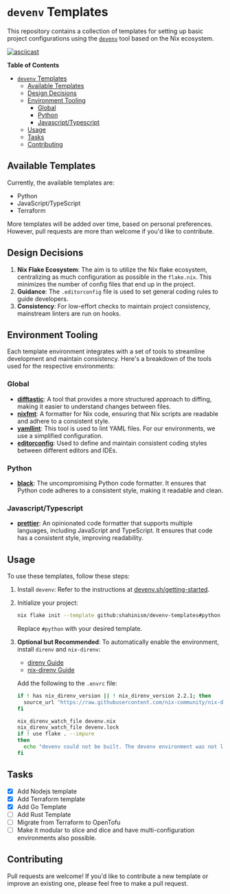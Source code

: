 # `devenv` Templates

This repository contains a collection of templates for setting up
basic project configurations using the [`devenv`](devenv.sh) tool
based on the Nix ecosystem.

[![asciicast](https://asciinema.org/a/I6zXgwIEvYndWSK7iJvLNr7RR.svg)](https://asciinema.org/a/I6zXgwIEvYndWSK7iJvLNr7RR)

<!-- markdown-toc start - Don't edit this section. Run M-x markdown-toc-refresh-toc -->
**Table of Contents**

- [`devenv` Templates](#devenv-templates)
    - [Available Templates](#available-templates)
    - [Design Decisions](#design-decisions)
    - [Environment Tooling](#environment-tooling)
        - [Global](#global)
        - [Python](#python)
        - [Javascript/Typescript](#javascripttypescript)
    - [Usage](#usage)
    - [Tasks](#tasks)
    - [Contributing](#contributing)

<!-- markdown-toc end -->

## Available Templates

Currently, the available templates are:

- Python
- JavaScript/TypeScript
- Terraform

More templates will be added over time, based on personal
preferences. However, pull requests are more than welcome if you'd
like to contribute.

## Design Decisions

1. **Nix Flake Ecosystem**: The aim is to utilize the Nix flake
   ecosystem, centralizing as much configuration as possible in the
   `flake.nix`. This minimizes the number of config files that end up
   in the project.
2. **Guidance**: The `.editorconfig` file is used to set general
   coding rules to guide developers.
3. **Consistency**: For low-effort checks to maintain project
   consistency, mainstream linters are run on hooks.


## Environment Tooling

Each template environment integrates with a set of tools to streamline
development and maintain consistency. Here's a breakdown of the tools
used for the respective environments:

### Global

- **[difftastic](https://difftastic.wilfred.me.uk/)**: A tool that
  provides a more structured approach to diffing, making it easier to
  understand changes between files.
- **[nixfmt](https://github.com/serokell/nixfmt)**: A formatter for
  Nix code, ensuring that Nix scripts are readable and adhere to a
  consistent style.
- **[yamllint](https://www.yamllint.com/)**: This tool is used to lint
  YAML files. For our environments, we use a simplified configuration.
- **[editorconfig](https://editorconfig.org/)**: Used to define and
  maintain consistent coding styles between different editors and
  IDEs.

### Python

- **[black](https://github.com/psf/black)**: The uncompromising Python
  code formatter. It ensures that Python code adheres to a consistent
  style, making it readable and clean.

### Javascript/Typescript

- **[prettier](https://prettier.io/)**: An opinionated code formatter
  that supports multiple languages, including JavaScript and
  TypeScript. It ensures that code has a consistent style, improving
  readability.

## Usage

To use these templates, follow these steps:

1. Install `devenv`: Refer to the instructions at
   [devenv.sh/getting-started](https://devenv.sh/getting-started/).

2. Initialize your project:

   ```sh
   nix flake init --template github:shahinism/devenv-templates#python
   ```

   Replace `#python` with your desired template.

3. **Optional but Recommended**: To automatically enable the
   environment, install `direnv` and `nix-direnv`:

   - [direnv Guide](https://direnv.net/)
   - [nix-direnv Guide](https://github.com/nix-community/nix-direnv)

   Add the following to the `.envrc` file:

   ```sh
   if ! has nix_direnv_version || ! nix_direnv_version 2.2.1; then
     source_url "https://raw.githubusercontent.com/nix-community/nix-direnv/2.2.1/direnvrc" "sha256-zelF0vLbEl5uaqrfIzbgNzJWGmLzCmYAkInj/LNxvKs="
   fi

   nix_direnv_watch_file devenv.nix
   nix_direnv_watch_file devenv.lock
   if ! use flake . --impure
   then
     echo "devenv could not be built. The devenv environment was not loaded. Make the necessary changes to devenv.nix and hit enter to try again." >&2
   fi
   ```

## Tasks

- [x] Add Nodejs template
- [x] Add Terraform template
- [x] Add Go Template
- [ ] Add Rust Template
- [ ] Migrate from Terraform to OpenTofu
- [ ] Make it modular to slice and dice and have multi-configuration
      environments also possible.

## Contributing

Pull requests are welcome! If you'd like to contribute a new template
or improve an existing one, please feel free to make a pull request.


